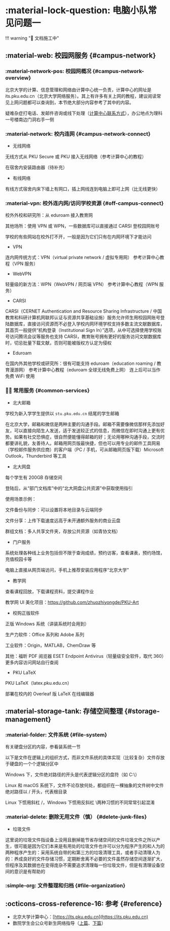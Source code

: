 # :material-lock-question: 电脑小队常见问题一

!!! warning ":construction: 文档施工中"

## :material-web: 校园网服务 {#campus-network}

### :material-network-pos: 校园网概况 {#campus-network-overview}

北京大学的计算、信息管理和网络由计算中心统一负责，计算中心的网址是 its.pku.edu.cn（北京大学网络服务）。其上有许多有关上网的教程，建议阅读常见上网问题都可以查询到，本节绝大部分内容参考了其中的内容。

疑难杂症打电话、发邮件咨询或线下处理（[计算中心联系方式](https://its.pku.edu.cn/contact_us.z.jsp)），办公地点为理科一号楼南边门洞右手一侧

### :material-network: 校内连网 {#campus-network-connect}

- 无线网络

无线方式从 PKU Secure 或 PKU 接入无线网络（参考计算中心的教程）

在宿舍内安装路由器（待补充）

- 有线网络

有线方式宿舍内床下墙上有网口，插上网线连到电脑上即可上网（比无线更快）

### :material-vpn: 校外连内网/访问学校资源 {#off-campus-connect}

校外外校和研究所：从 eduroam 接入教育网

其他场所：使用 VPN 或 WPN，一些数据库可以直接通过 CARSI 登校园网账号

学校的有些网站在校外打不开，一般是因为它们只有在内网环境下才能访问

- VPN

连内网传统方式：VPN（virtual private network / 虚拟专用网）
参考计算中心教程（VPN 服务）

- WebVPN

轻量级的新方法：WPN（WebVPN / 网页端 VPN）
参考计算中心教程（WPN 服务）

- CARSI

CARSI（CERNET Authentication and Resource Sharing Infrastructure / 中国教育和科研计算机网联邦认证与资源共享基础设施）服务允许师生用校园网账号登陆数据库，直接访问资源而不必登入学校内网环境学校支持多数主流文献数据库，其首页一般提供“机构登录（Institutional Sign In）”选项，从中可选择使用学校账号访问腾讯会议等服务也支持 CARSI，教育账号拥有更好的服务访问文献数据库时，切忌批量下载文献，否则可能被版权方认定为侵权

- Eduroam

在国内外其他学校或研究所：很有可能支持 eduroam（education roaming / 教育漫游网）
参考计算中心教程（eduroam 全球无线免费上网）
连上后可以当作免费 WiFi 使用

### :service_dog: 常用服务 {#common-services}

- 北大邮箱

学校为新入学学生提供以 `stu.pku.edu.cn` 结尾的学生邮箱

在北京大学，邮箱和微信是两种主要的沟通手段。邮箱不需要像微信那样先添加好友，可以直接向陌生人发送，适于发送较正式的信息，而微信在即时沟通上更有优势。如果有社交恐惧症，很自然便能懂得邮箱的好；无论用哪种沟通手段，交流时都要讲礼貌，友善待人。邮箱用网页版最快捷，但也可以用专业的邮件工具网易（学校邮件服务供应商）的客户端（PC / 手机，可从邮箱网页版下载）Microsoft Outlook，Thunderbird 等工具

- 北大网盘

每个学生有 200GB 存储空间

登陆后，从“部门文档库”中的“北大网盘公共资源”中获取使用指引

使用场景示例：

文件备份与同步：可以设置将本地目录与云端同步

文件分享：上传下载速度远高于未开通额外服务的商业云盘

群组文档：多人共享文件夹，存放公共资源（如青协文档）

- 门户服务

系统处理各种线上业务包括但不限于查询成绩，预约访客，查看课表，预约场馆，充值校园卡等

电脑上直接从网页端访问，手机上推荐安装应用程序“北京大学”

- 教学网

查看课程回放，下载课程资料，提交课程作业

教学网 UI 美化项目：https://github.com/zhuozhiyongde/PKU-Art

- 校购正版软件

正版 Windows 系统（讲装系统时会用到）

生产力软件：Office 系列和 Adobe 系列

工业软件：Origin，MATLAB，ChemDraw 等

其他：福昕 PDF 阅览器 ESET Endpoint Antivirus（轻量级安全软件，取代 360）更多内容访问网站自行查阅

- PKU LaTeX

PKU LaTeX（latex.pku.edu.cn）

部署在校内的 Overleaf 版 LaTeX 在线编辑器

## :material-storage-tank: 存储空间整理 {#storage-management}

### :material-folder: 文件系统 {#file-system}

有关硬盘分区的内容，参看装系统一节

以下是文件在逻辑上的组织方式，而非文件系统的具体实现（比较复杂）文件存放于硬盘的一个个逻辑分区中

Windows 下，文件绝对路径的开头是代表逻辑分区的盘符（如 C:\）

Linux 和 macOS 系统下，文件不论存放何处，都组织在一棵抽象的文件树中文件绝对路径以 / 开头，代表根目录

Linux 下惯用斜杠 /，Windows 下惯用反斜杠 \两种习惯的不同常常引起混淆

### :material-delete: 删除无用文件（慎） {#delete-junk-files}

- 垃圾文件

这里说的垃圾文件指设备上没用且删掉能节省存储空间的文件垃圾文件之所以产生，很可能是因为它们本来是有用处的垃圾文件也许可以分为程序产生的和人为的两种程序产生的：采用系统自带的和第三方的垃圾清理工具，或者手动清理人为的：养成良好的文件存储习惯，定期断舍离不必要的文件虽然存储空间逐渐扩大，但程序及其数据也在变得庞杂不需要追求清理每一份垃圾文件，但是有清理设备空间的意识是有帮助的

### :simple-org: 文件整理和归档 {#file-organization}

## :octicons-cross-reference-16: 参考 {#reference}

- 北京大学计算中心：[https://its.pku.edu.cn](https://its.pku.edu.cn)
- 数院学生会公众号新生网络指导（[上篇](https://mp.weixin.qq.com/s/YMC6CkdhCM9stNa9qq3olQ)、[下篇](https://mp.weixin.qq.com/s/R_am1kivTVWwo96ua0ba8g)）
